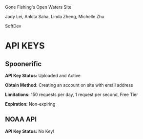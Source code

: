 Gone Fishing's Open Waters Site

Jady Lei, Ankita Saha, Linda Zheng, Michelle Zhu

SoftDev

# API KEYS

## Spoonerific

**API Key Status:** Uploaded and Active

**Obtain Method:** Creating an account on site with email address 

**Limitations:** 150 requests per day, 1 request per second, Free Tier

**Expiration:** Non-expiring


## NOAA API
**API Key Status:** No Key!
